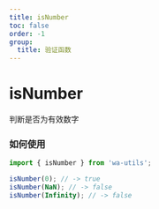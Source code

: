 ```yaml
---
title: isNumber
toc: false
order: -1
group:
  title: 验证函数
---
```


# isNumber

判断是否为有效数字

### 如何使用

```ts
import { isNumber } from 'wa-utils';

isNumber(0); // -> true
isNumber(NaN); // -> false
isNumber(Infinity); // -> false
```
